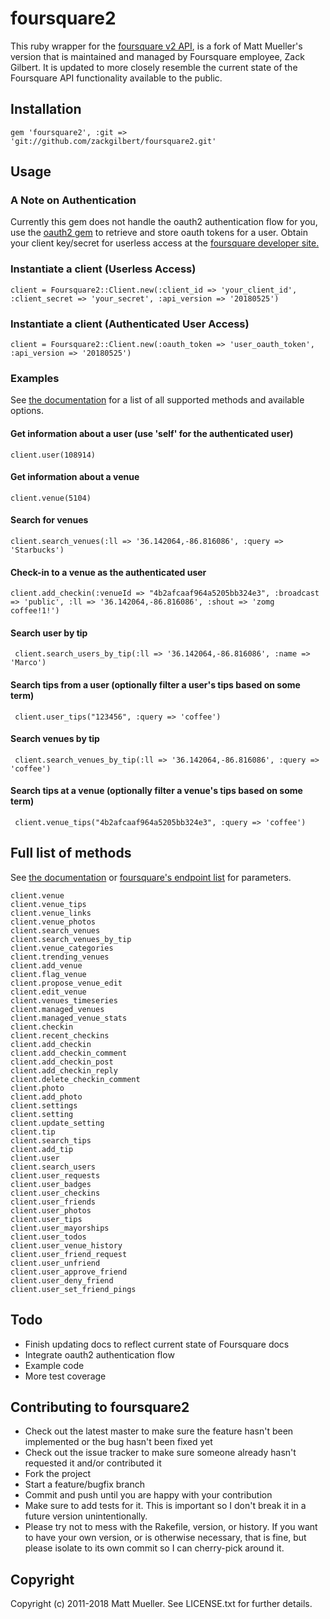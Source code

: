 # foursquare2

This ruby wrapper for the [foursquare v2 API](http://developer.foursquare.com/docs/), is a fork of Matt Mueller's version that is maintained and managed by Foursquare employee, Zack Gilbert. It is updated to more closely resemble the current state of the Foursquare API functionality available to the public.

## Installation

    gem 'foursquare2', :git => 'git://github.com/zackgilbert/foursquare2.git'

## Usage

### A Note on Authentication

Currently this gem does not handle the oauth2 authentication flow for you, use the [oauth2 gem](https://github.com/intridea/oauth2) to retrieve and store oauth tokens for a user.  Obtain your client key/secret for userless access at the [foursquare developer site.](https://foursquare.com/oauth/)

### Instantiate a client (Userless Access)

    client = Foursquare2::Client.new(:client_id => 'your_client_id', :client_secret => 'your_secret', :api_version => '20180525')

### Instantiate a client (Authenticated User Access)

    client = Foursquare2::Client.new(:oauth_token => 'user_oauth_token', :api_version => '20180525')

### Examples

See [the documentation](http://rubydoc.info/gems/foursquare2/frames) for a list of all supported methods and available options.

#### Get information about a user (use 'self' for the authenticated user)

    client.user(108914)

#### Get information about a venue

    client.venue(5104)

#### Search for venues

    client.search_venues(:ll => '36.142064,-86.816086', :query => 'Starbucks')

#### Check-in to a venue as the authenticated user

    client.add_checkin(:venueId => "4b2afcaaf964a5205bb324e3", :broadcast => 'public', :ll => '36.142064,-86.816086', :shout => 'zomg coffee!1!')


#### Search user by tip

     client.search_users_by_tip(:ll => '36.142064,-86.816086', :name => 'Marco')

#### Search tips from a user (optionally filter a user's tips based on some term)

     client.user_tips("123456", :query => 'coffee')

#### Search venues by tip

     client.search_venues_by_tip(:ll => '36.142064,-86.816086', :query => 'coffee')

#### Search tips at a venue (optionally filter a venue's tips based on some term)

     client.venue_tips("4b2afcaaf964a5205bb324e3", :query => 'coffee')




## Full list of methods

See [the documentation](http://rubydoc.info/gems/foursquare2/frames) or [foursquare's endpoint list](https://developer.foursquare.com/docs/api/endpoints) for parameters.

    client.venue
    client.venue_tips
    client.venue_links
    client.venue_photos
    client.search_venues
    client.search_venues_by_tip
    client.venue_categories
    client.trending_venues
    client.add_venue
    client.flag_venue
    client.propose_venue_edit
    client.edit_venue
    client.venues_timeseries
    client.managed_venues
    client.managed_venue_stats
    client.checkin
    client.recent_checkins
    client.add_checkin
    client.add_checkin_comment
    client.add_checkin_post
    client.add_checkin_reply
    client.delete_checkin_comment
    client.photo
    client.add_photo
    client.settings
    client.setting
    client.update_setting
    client.tip
    client.search_tips
    client.add_tip
    client.user
    client.search_users
    client.user_requests
    client.user_badges
    client.user_checkins
    client.user_friends
    client.user_photos
    client.user_tips
    client.user_mayorships
    client.user_todos
    client.user_venue_history
    client.user_friend_request
    client.user_unfriend
    client.user_approve_friend
    client.user_deny_friend
    client.user_set_friend_pings

## Todo

* Finish updating docs to reflect current state of Foursquare docs
* Integrate oauth2 authentication flow
* Example code
* More test coverage

## Contributing to foursquare2

* Check out the latest master to make sure the feature hasn't been implemented or the bug hasn't been fixed yet
* Check out the issue tracker to make sure someone already hasn't requested it and/or contributed it
* Fork the project
* Start a feature/bugfix branch
* Commit and push until you are happy with your contribution
* Make sure to add tests for it. This is important so I don't break it in a future version unintentionally.
* Please try not to mess with the Rakefile, version, or history. If you want to have your own version, or is otherwise necessary, that is fine, but please isolate to its own commit so I can cherry-pick around it.

## Copyright

Copyright (c) 2011-2018 Matt Mueller. See LICENSE.txt for further details.
